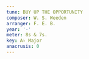 ```yaml
---
tune: BUY UP THE OPPORTUNITY
composer: W. S. Weeden
arranger: F. E. B.
year: '-'
meter: 8s & 7s.
key: A♭ Major
anacrusis: 0
---
```


